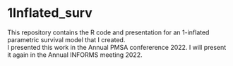 # 1Inflated_surv

This repository contains the R code and presentation for an 1-inflated parametric survival model that I created.  
I presented this work in the Annual PMSA confererence 2022.
I will present it again in the Annual INFORMS meeting 2022.
